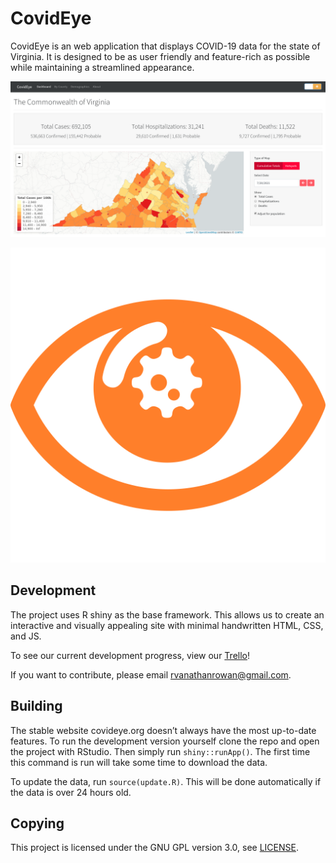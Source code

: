 # CovidEye
CovidEye is an web application that displays COVID-19 data for the state of Virginia. It is designed to be as user friendly and feature-rich as possible while maintaining a streamlined appearance.

![screenshot](Screenshot.png)

![logo](covideye-main.svg)

## Development
The project uses R shiny as the base framework. This allows us to create an interactive and visually appealing site with minimal handwritten HTML, CSS, and JS.

To see our current development progress, view our [Trello](https://trello.com/b/uoXWHzLu/covideye-development-overview)!

If you want to contribute, please email rvanathanrowan@gmail.com.

## Building
The stable website covideye.org doesn’t always have the most up-to-date features. To run the development version yourself clone the repo and open the project with RStudio. Then simply run `shiny::runApp()`. The first time this command is run will take some time to download the data.

To update the data, run `source(update.R)`. This will be done automatically if the data is over 24 hours old.

## Copying
This project is licensed under the GNU GPL version 3.0, see [LICENSE](./LICENSE).
